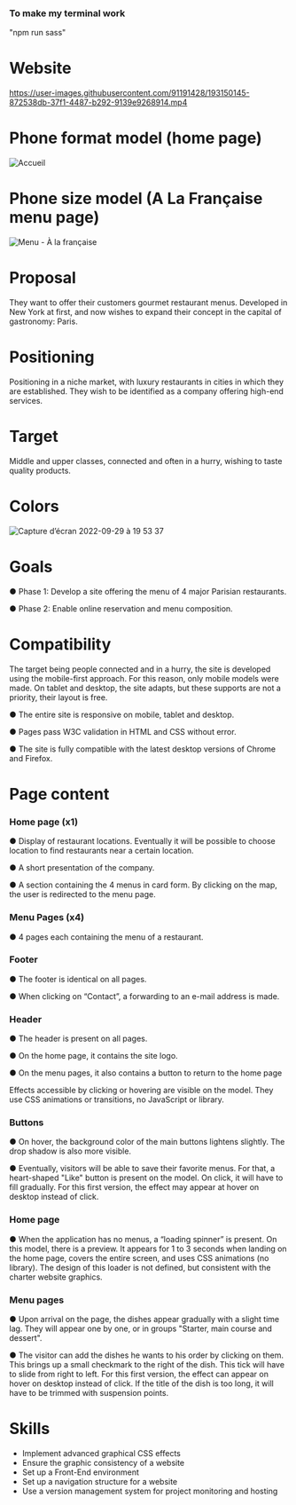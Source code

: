 ### To make my terminal work ###
"npm run sass"

# Website
https://user-images.githubusercontent.com/91191428/193150145-872538db-37f1-4487-b292-9139e9268914.mp4

# Phone format model (home page) 
![Accueil](https://user-images.githubusercontent.com/91191428/193143037-75458cf5-cd0a-4cdc-82a2-96c8cac2457d.png)

# Phone size model (A La Française menu page) 
![Menu - À la française](https://user-images.githubusercontent.com/91191428/193142827-8a422fe0-55e3-4c88-9545-6e8500af6573.png)

# Proposal
They want to offer their customers gourmet restaurant menus. Developed in New York at first, and now wishes to expand their concept in the capital of gastronomy: Paris.

# Positioning
Positioning in a niche market, with luxury restaurants in cities in which they are established. They wish to be identified as a company offering high-end services.

# Target
Middle and upper classes, connected and often in a hurry, wishing to taste quality products.

# Colors
![Capture d’écran 2022-09-29 à 19 53 37](https://user-images.githubusercontent.com/91191428/193118303-629f7962-658a-46c2-b040-ce4179379b8e.png)

# Goals

● Phase 1: Develop a site offering the menu of 4 major Parisian restaurants.

● Phase 2: Enable online reservation and menu composition.

# Compatibility
The target being people connected and in a hurry, the site is developed using the mobile-first approach. For this reason, only mobile models were made.
On tablet and desktop, the site adapts, but these supports are not a priority, their layout is free.

● The entire site is responsive on mobile, tablet and desktop.

● Pages pass W3C validation in HTML and CSS without error.

● The site is fully compatible with the latest desktop versions of Chrome and Firefox.

# Page content

### Home page (x1) ###

● Display of restaurant locations. Eventually it will be possible to choose location to find restaurants near a certain location.

● A short presentation of the company.

● A section containing the 4 menus in card form. By clicking on the map, the user is redirected to the menu page.

### Menu Pages (x4) ###

● 4 pages each containing the menu of a restaurant.

### Footer ###

● The footer is identical on all pages.

● When clicking on “Contact”, a forwarding to an e-mail address is made.

### Header ###

● The header is present on all pages.

● On the home page, it contains the site logo.

● On the menu pages, it also contains a button to return to the home page

Effects accessible by clicking or hovering are visible on the model. They use CSS animations or transitions, no JavaScript or library.

### Buttons ###

● On hover, the background color of the main buttons lightens slightly. The drop shadow is also more visible.

● Eventually, visitors will be able to save their favorite menus. For that, a heart-shaped "Like" button is present on the model. On click, it will have to fill gradually. For this first version, the effect may appear at hover on desktop instead of click.

### Home page ###

● When the application has no menus, a “loading spinner” is present. On this model, there is a preview. It appears for 1 to 3 seconds when landing on the home page, covers the entire screen, and uses CSS animations (no library). The design of this loader is not defined, but consistent with the charter website graphics.

### Menu pages ###

● Upon arrival on the page, the dishes appear gradually with a slight time lag. They will appear one by one, or in groups "Starter, main course and dessert".

● The visitor can add the dishes he wants to his order by clicking on them. This brings up a small checkmark to the right of the dish. This tick will have to slide from right to left. For this first version, the effect can appear on hover on desktop instead of click. If the title of the dish is too long, it will have to be trimmed with suspension points.

# Skills

- Implement advanced graphical CSS effects
- Ensure the graphic consistency of a website
- Set up a Front-End environment
- Set up a navigation structure for a website
- Use a version management system for project monitoring and hosting
